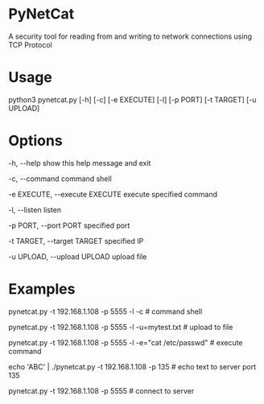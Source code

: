 # PyNetCat
A security tool for reading from and writing to network connections using TCP Protocol

# Usage
python3 pynetcat.py [-h] [-c] [-e EXECUTE] [-l] [-p PORT] [-t TARGET] [-u UPLOAD]

# Options
  -h, --help            show this help message and exit
  
  -c, --command         command shell
  
  -e EXECUTE, --execute EXECUTE
                        execute specified command
                        
  -l, --listen          listen
  
  -p PORT, --port PORT  specified port
  
  -t TARGET, --target TARGET
                        specified IP
                        
  -u UPLOAD, --upload UPLOAD
                        upload file

# Examples
pynetcat.py -t 192.168.1.108 -p 5555 -l -c # command shell

pynetcat.py -t 192.168.1.108 -p 5555 -l -u=mytest.txt # upload to file

pynetcat.py -t 192.168.1.108 -p 5555 -l -e="cat /etc/passwd" # execute command

echo 'ABC' | ./pynetcat.py -t 192.168.1.108 -p 135 # echo text to server port 135

pynetcat.py -t 192.168.1.108 -p 5555 # connect to server
